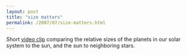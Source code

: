 ```yaml
---
layout: post
title: "size matters"
permalink: /2007/07/size-matters.html
---
```


Short [video clip](http://www.youtube.com/watch?v=DU2i9diMfxU) comparing the relative sizes of the planets in our solar system to the sun, and the sun to neighboring stars.

